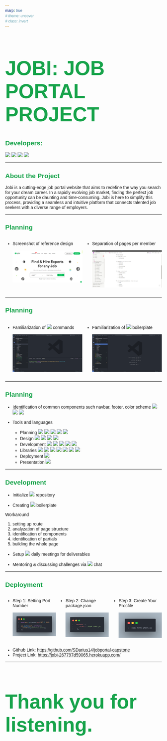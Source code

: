 ```yaml
---
marp: true
# theme: uncover
# class: invert
---
```


<style>
    @import url('https://fonts.googleapis.com/css2?family=DM+Sans:opsz,wght@9..40,100;9..40,200;9..40,300;9..40,400;9..40,500;9..40,600;9..40,700;9..40,800;9..40,900;9..40,1000&display=swap');

    * {
        font-family: "DM Sans", sans-serif;
    }

    h1 {
        font-size: 64px;
        font-weight: 900;
        color: #16a34a;
    }

    h2 {
        color: #16a34a;
        font-weight: 700;
    }

    .planning {
        display: grid;
        grid-template-columns: repeat(2, minmax(0, 1fr));
        gap: 0.5rem;
    }

    .deployment {
        display: grid;
        grid-template-columns: repeat(3, minmax(0, 1fr));
        gap: 0.5rem;
    }
</style>

<!-- ![bg right](https://picsum.photos/720?image=1)
![bg](https://picsum.photos/720?image=20) -->

<h1>JOBI: JOB PORTAL PROJECT</h1>

<h2>Developers:</h2>

<a href="https://github.com/SDarius14"><img src="https://img.shields.io/badge/dariushernandez-%23121011.svg?&style=for-the-badge&logo=github&logoColor=white"></a> <a href="https://github.com/emailjohnthomascaballero"><img src="https://img.shields.io/badge/johncaballero-%23121011.svg?&style=for-the-badge&logo=github&logoColor=white"></a> <a href="https://github.com/jebsonubaldo"><img src="https://img.shields.io/badge/jebsonubaldo-%23121011.svg?&style=for-the-badge&logo=github&logoColor=white"></a> <a href=""><img src="https://img.shields.io/badge/macaguirre-%23121011.svg?&style=for-the-badge&logo=github&logoColor=white"></a>

--- 

<h2>About the Project</h2>

Jobi is a cutting-edge job portal website that aims to redefine the way you search for your dream career. In a rapidly evolving job market, finding the perfect job opportunity can be daunting and time-consuming. Jobi is here to simplify this process, providing a seamless and intuitive platform that connects talented job seekers with a diverse range of employers.


---

<h2>Planning</h2>

<div class="planning">
<div>

* Screenshot of reference design

    <img src="./public/assets/presentation/inspiration_design.png" class="steps">

</div>
<div>

* Separation of pages per member

    <img src="./public/assets/presentation/notion.png" class="steps">

</div>
</div>

---

<h2>Planning</h2>

<div class="planning">
<div>

* Familiarization of <img src="https://img.shields.io/badge/git%20-%23F05032.svg?&style=for-the-badge&logo=git&logoColor=white"/> commands

    <img src="./public/assets/presentation/git.png" class="steps">

</div>
<div>

* Familiarization of <img src="https://img.shields.io/badge/EJS%20-%23E74C3C.svg?&style=for-the-badge&logo=EJS&logoColor=white"> boilerplate

    <img src="./public/assets/presentation/ejs.png" class="steps">

</div>
</div>

---
<h2>Planning</h2>

* Identification of common components such navbar, footer, color scheme <a href=""><img src="https://img.shields.io/badge/Primary%20Color-%2314532d-14532d"></a> <a href=""><img src="https://img.shields.io/badge/Secondary%20Color-%2316a34a-16a34a"></a> <a href=""><img src="https://img.shields.io/badge/Accent%20Color-%23d2f34c-d2f34c"></a>

* Tools and languages
    - Planning <img src="https://img.shields.io/badge/Notion-000000?style=for-the-badge&logo=notion&logoColor=white"> <img src="https://img.shields.io/badge/Discord-7289DA?style=for-the-badge&logo=discord&logoColor=white"> <img src="https://img.shields.io/badge/git%20-%23F05032.svg?&style=for-the-badge&logo=git&logoColor=white"/> <img src="https://img.shields.io/badge/GitHub-181717?style=for-the-badge&logo=github&logoColor=white"/> <img src="https://img.shields.io/badge/Excalidraw%20-%23FFDC00.svg?&style=for-the-badge&logo=Excalidraw&logoColor=black"/>
    - Design <img src="https://img.shields.io/badge/figma-%23F24E1E.svg?style=for-the-badge&logo=figma&logoColor=white"> <img src="https://img.shields.io/badge/Envato%20Elements-00AEF0?style=for-the-badge&logo=envato&logoColor=white)](https://elements.envato.com/"> <img src="https://img.shields.io/badge/Google%20Fonts%20-%234285F4.svg?&style=for-the-badge&logo=Google%20Fonts&logoColor=white"> <img src="https://img.shields.io/badge/Unsplash%20-%2316a34a.svg?&style=for-the-badge&logo=Unsplash&logoColor=white">
    - Development <img src="https://img.shields.io/badge/Visual%20Studio-5C2D91?style=for-the-badge&logo=visual-studio"> <img src="https://img.shields.io/badge/html5-%23E34F26.svg?style=for-the-badge&logo=html5&logoColor=white"> <img src="https://img.shields.io/badge/css3-%231572B6.svg?style=for-the-badge&logo=css3&logoColor=white"> <img src="https://img.shields.io/badge/javascript%20-%23323330.svg?&style=for-the-badge&logo=javascript&logoColor=%23F7DF1E"> <img src="https://img.shields.io/badge/Embedded_Javascript%20-%23E74C3C.svg?&style=for-the-badge&logo=EJS&logoColor=white">
    - Libraries <img src="https://img.shields.io/badge/tailwind%20css%20-%2338B2AC.svg?&style=for-the-badge&logo=tailwind-css&logoColor=white"> <img src="https://img.shields.io/badge/node.js%20-%23008CC1.svg?&style=for-the-badge&logo=node.js&logoColor=white"> <img src="https://img.shields.io/badge/Particle.js%20-%23007BFF.svg?&style=for-the-badge&logo=particle.js&logoColor=white"> <img src="https://img.shields.io/badge/Chart.js%20-%23FF6384.svg?&style=for-the-badge&logo=chart.js&logoColor=white"> <img src="https://img.shields.io/badge/Swiper.js%20-%23FF4500.svg?&style=for-the-badge&logo=Swiper.js&logoColor=white"> <img src="https://img.shields.io/badge/Alpine.js%20-%238BC34A.svg?&style=for-the-badge&logo=Alpine.js&logoColor=white"> <img src="https://img.shields.io/badge/ScrollReveal%20-%230A0A0A.svg?&style=for-the-badge&logo=ScrollReveal&logoColor=white"> 
    - Deployment <img src="https://img.shields.io/badge/Heroku%20-%23430098.svg?&style=for-the-badge&logo=heroku&logoColor=white"> 
    - Presentation <img src="https://img.shields.io/badge/Marp%20-%23007ACC.svg?&style=for-the-badge&logo=Marp&logoColor=white"> 
---

<h2>Development</h2>

* Initialize <img src="https://img.shields.io/badge/GitHub-181717?style=for-the-badge&logo=github&logoColor=white"/> repository

* Creating <img src="https://img.shields.io/badge/Embedded_Javascript%20-%23E74C3C.svg?&style=for-the-badge&logo=EJS&logoColor=white"> boilerplate

Workaround
1. setting up route
2. analyzation of page structure
3. identification of components
4. identification of partials
5. building the whole page

* Setup <img src="https://img.shields.io/badge/Discord-7289DA?style=for-the-badge&logo=discord&logoColor=white">  daily meetings for deliverables

* Mentoring & discussing challenges via <img src="https://img.shields.io/badge/Discord-7289DA?style=for-the-badge&logo=discord&logoColor=white"> chat

  
---
## Deployment

<!-- ###### Using <img src="https://img.shields.io/badge/Heroku%20-%23430098.svg?&style=for-the-badge&logo=heroku&logoColor=white">  for deployment -->

<div class="deployment">
<div>

* Step 1: Setting Port Number

    <img src="./public/assets/presentation/step_1.png" class="steps">

</div>
<div>

* Step 2: Change package.json

    <img src="./public/assets/presentation/step_2.png" class="steps">

</div>
<div>

* Step 3: Create Your Procfile

    <img src="./public/assets/presentation/step_3.png" class="steps">

</div>
</div>

* Github Link: https://github.com/SDarius14/jobportal-capstone
* Project Link: https://jobi-267797d59065.herokuapp.com/

---

# Thank you for listening.